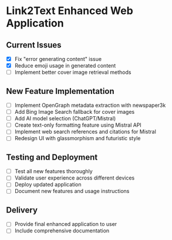 # Link2Text Enhanced Web Application

## Current Issues
- [x] Fix "error generating content" issue
- [x] Reduce emoji usage in generated content
- [ ] Implement better cover image retrieval methods

## New Feature Implementation
- [ ] Implement OpenGraph metadata extraction with newspaper3k
- [ ] Add Bing Image Search fallback for cover images
- [ ] Add AI model selection (ChatGPT/Mistral)
- [ ] Create text-only formatting feature using Mistral API
- [ ] Implement web search references and citations for Mistral
- [ ] Redesign UI with glassmorphism and futuristic style

## Testing and Deployment
- [ ] Test all new features thoroughly
- [ ] Validate user experience across different devices
- [ ] Deploy updated application
- [ ] Document new features and usage instructions

## Delivery
- [ ] Provide final enhanced application to user
- [ ] Include comprehensive documentation
